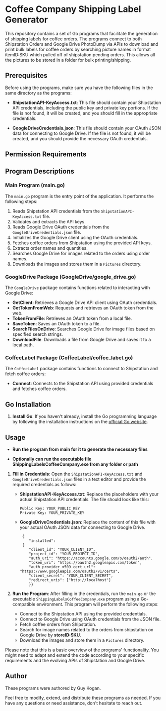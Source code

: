 # Coffee Company Shipping Label Generator

This repository contains a set of Go programs that facilitate the generation of shipping labels for coffee orders. The programs connect to both Shipstation Orders and Google Drive PhotoDump via APIs to download and print bulk labels for coffee orders by searching picture names in format itemID:SKU which pulled off of shipstation pending orders. This allows all the pictures to be stored in a folder for bulk printing/shipping.

## Prerequisites

Before using the programs, make sure you have the following files in the same directory as the programs:

- **ShipstationAPI-KeyAccess.txt**: This file should contain your Shipstation API credentials, including the public key and private key portions. If the file is not found, it will be created, and you should fill in the appropriate credentials.

- **GoogleDriveCredentials.json**: This file should contain your OAuth JSON data for connecting to Google Drive. If the file is not found, it will be created, and you should provide the necessary OAuth credentials.

## Permission Requirements



## Program Descriptions

### Main Program (main.go)

The `main.go` program is the entry point of the application. It performs the following steps:

1. Reads Shipstation API credentials from the `ShipstationAPI-KeyAccess.txt` file.
2. Validates and extracts the API keys.
3. Reads Google Drive OAuth credentials from the `GoogleDriveCredentials.json` file.
4. Initializes the Google Drive client using the OAuth credentials.
5. Fetches coffee orders from Shipstation using the provided API keys.
6. Extracts order names and quantities.
7. Searches Google Drive for images related to the orders using order names.
8. Downloads the images and stores them in a `Pictures` directory.

### GoogleDrive Package (GoogleDrive/google_drive.go)

The `GoogleDrive` package contains functions related to interacting with Google Drive:

- **GetClient**: Retrieves a Google Drive API client using OAuth credentials.
- **GetTokenFromWeb**: Requests and retrieves an OAuth token from the web.
- **TokenFromFile**: Retrieves an OAuth token from a local file.
- **SaveToken**: Saves an OAuth token to a file.
- **SearchFilesOnDrive**: Searches Google Drive for image files based on specified search strings.
- **DownloadFile**: Downloads a file from Google Drive and saves it to a local path.

### CoffeeLabel Package (CoffeeLabel/coffee_label.go)

The `CoffeeLabel` package contains functions to connect to Shipstation and fetch coffee orders:

- **Connect**: Connects to the Shipstation API using provided credentials and fetches coffee orders.

## Go Installation

1. **Install Go**: If you haven't already, install the Go programming language by following the installation instructions on the [official Go website](https://golang.org/doc/install).

## Usage
- **Run the program from main for it to generate the necessary files**

- **Optionally can run the executable file ShippingLabelsCoffeeCompany.exe from any folder or path**

1. **Fill in Credentials**: Open the `ShipstationAPI-KeyAccess.txt` and `GoogleDriveCredentials.json` files in a text editor and provide the required credentials as follows:

   - **ShipstationAPI-KeyAccess.txt**: Replace the placeholders with your actual Shipstation API credentials. The file should look like this:

       ```
       Public Key: YOUR_PUBLIC_KEY
       Private Key: YOUR_PRIVATE_KEY
       ```

   - **GoogleDriveCredentials.json**: Replace the content of this file with your actual OAuth JSON data for connecting to Google Drive.
   
      ```
       {
          "installed": 
       {
          "client_id": "YOUR_CLIENT_ID",
          "project_id": "YOUR_PROJECT_ID",
          "auth_uri": "https://accounts.google.com/o/oauth2/auth",
          "token_uri": "https://oauth2.googleapis.com/token",
          "auth_provider_x509_cert_url": "https://www.googleapis.com/oauth2/v1/certs",
          "client_secret": "YOUR_CLIENT_SECRET",
          "redirect_uris": ["http://localhost"]
          }}
       ```

2. **Run the Program**: After filling in the credentials, run the `main.go` or the executable `ShippingLabelsCoffeeCompany.exe` program using a Go-compatible environment. This program will perform the following steps:

   - Connect to the Shipstation API using the provided credentials.
   - Connect to Google Drive using OAuth credentials from the JSON file.
   - Fetch coffee orders from Shipstation.
   - Search for image names related to the orders from shipstation on Google Drive by **storeID:SKU**.
   - Download the images and store them in a `Pictures` directory.

Please note that this is a basic overview of the programs' functionality. You might need to adapt and extend the code according to your specific requirements and the evolving APIs of Shipstation and Google Drive.

## Author

These programs were authored by Guy Kogan.

Feel free to modify, extend, and distribute these programs as needed. If you have any questions or need assistance, don't hesitate to reach out.
